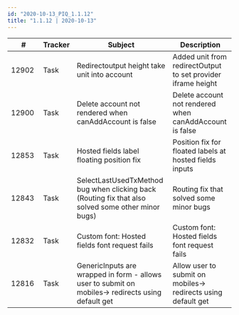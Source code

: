 ```yaml
--- 
id: "2020-10-13_PIQ_1.1.12"
title: "1.1.12 | 2020-10-13"
--- 
```



| #     | Tracker     | Subject   | Description    |
|-------|-------------|-----------|----------------|
| 12902 | Task | Redirectoutput height take unit into account | Added unit from redirectOutput to set provider iframe height |
| 12900 | Task | Delete account not rendered when canAddAccount is false | Delete account not rendered when canAddAccount is false  |
| 12853 | Task | Hosted fields label floating position fix | Position fix for floated labels at hosted fields inputs |
| 12843 | Task | SelectLastUsedTxMethod bug when clicking back (Routing fix that also solved some other minor bugs) | Routing fix that solved some minor bugs |
| 12832 | Task | Custom font: Hosted fields font request fails | Custom font: Hosted fields font request fails |
| 12816 | Task | GenericInputs are wrapped in form - allows user to submit on mobiles-> redirects using default get | Allow user to submit on mobiles-> redirects using default get | 
